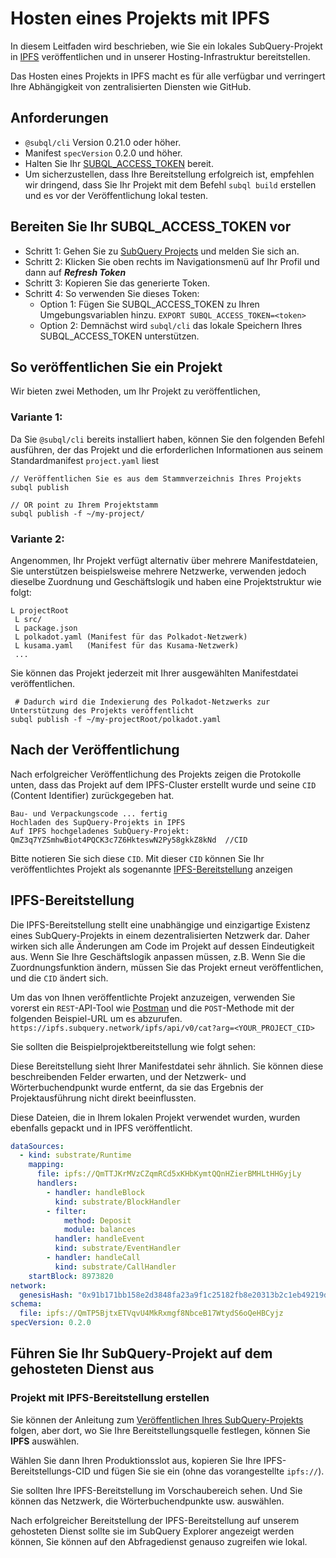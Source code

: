 # Hosten eines Projekts mit IPFS

In diesem Leitfaden wird beschrieben, wie Sie ein lokales SubQuery-Projekt in [IPFS](https://ipfs.io/) veröffentlichen und in unserer Hosting-Infrastruktur bereitstellen.

Das Hosten eines Projekts in IPFS macht es für alle verfügbar und verringert Ihre Abhängigkeit von zentralisierten Diensten wie GitHub.

## Anforderungen

- `@subql/cli` Version 0.21.0 oder höher.
- Manifest `specVersion` 0.2.0 und höher.
- Halten Sie Ihr [SUBQL_ACCESS_TOKEN](#prepare-your-subql-access-token) bereit.
- Um sicherzustellen, dass Ihre Bereitstellung erfolgreich ist, empfehlen wir dringend, dass Sie Ihr Projekt mit dem Befehl `subql build` erstellen und es vor der Veröffentlichung lokal testen.

## Bereiten Sie Ihr SUBQL_ACCESS_TOKEN vor

- Schritt 1: Gehen Sie zu [SubQuery Projects](https://project.subquery.network/) und melden Sie sich an.
- Schritt 2: Klicken Sie oben rechts im Navigationsmenü auf Ihr Profil und dann auf **_Refresh Token_**
- Schritt 3: Kopieren Sie das generierte Token.
- Schritt 4: So verwenden Sie dieses Token:
  - Option 1: Fügen Sie SUBQL_ACCESS_TOKEN zu Ihren Umgebungsvariablen hinzu. `EXPORT SUBQL_ACCESS_TOKEN=<token>`
  - Option 2: Demnächst wird `subql/cli` das lokale Speichern Ihres SUBQL_ACCESS_TOKEN unterstützen.

## So veröffentlichen Sie ein Projekt

Wir bieten zwei Methoden, um Ihr Projekt zu veröffentlichen,

### Variante 1:

Da Sie `@subql/cli` bereits installiert haben, können Sie den folgenden Befehl ausführen, der das Projekt und die erforderlichen Informationen aus seinem Standardmanifest `project.yaml` liest

```
// Veröffentlichen Sie es aus dem Stammverzeichnis Ihres Projekts
subql publish

// OR point zu Ihrem Projektstamm
subql publish -f ~/my-project/
```

### Variante 2:

Angenommen, Ihr Projekt verfügt alternativ über mehrere Manifestdateien, Sie unterstützen beispielsweise mehrere Netzwerke, verwenden jedoch dieselbe Zuordnung und Geschäftslogik und haben eine Projektstruktur wie folgt:

```
L projectRoot
 L src/
 L package.json
 L polkadot.yaml (Manifest für das Polkadot-Netzwerk)
 L kusama.yaml   (Manifest für das Kusama-Netzwerk)
 ...
```

Sie können das Projekt jederzeit mit Ihrer ausgewählten Manifestdatei veröffentlichen.

```
 # Dadurch wird die Indexierung des Polkadot-Netzwerks zur Unterstützung des Projekts veröffentlicht
subql publish -f ~/my-projectRoot/polkadot.yaml
```

## Nach der Veröffentlichung

Nach erfolgreicher Veröffentlichung des Projekts zeigen die Protokolle unten, dass das Projekt auf dem IPFS-Cluster erstellt wurde und seine `CID` (Content Identifier) zurückgegeben hat.

```
Bau- und Verpackungscode ... fertig
Hochladen des SupQuery-Projekts in IPFS
Auf IPFS hochgeladenes SubQuery-Projekt:
QmZ3q7YZSmhwBiot4PQCK3c7Z6HkteswN2Py58gkkZ8kNd  //CID
```

Bitte notieren Sie sich diese `CID`. Mit dieser `CID` können Sie Ihr veröffentlichtes Projekt als sogenannte [IPFS-Bereitstellung](#ipfs-deployment) anzeigen

## IPFS-Bereitstellung

Die IPFS-Bereitstellung stellt eine unabhängige und einzigartige Existenz eines SubQuery-Projekts in einem dezentralisierten Netzwerk dar. Daher wirken sich alle Änderungen am Code im Projekt auf dessen Eindeutigkeit aus. Wenn Sie Ihre Geschäftslogik anpassen müssen, z.B. Wenn Sie die Zuordnungsfunktion ändern, müssen Sie das Projekt erneut veröffentlichen, und die `CID` ändert sich.

Um das von Ihnen veröffentlichte Projekt anzuzeigen, verwenden Sie vorerst ein `REST`-API-Tool wie [Postman](https://web.postman.co/) und die `POST`-Methode mit der folgenden Beispiel-URL um es abzurufen. `https://ipfs.subquery.network/ipfs/api/v0/cat?arg=<YOUR_PROJECT_CID>`

Sie sollten die Beispielprojektbereitstellung wie folgt sehen:

Diese Bereitstellung sieht Ihrer Manifestdatei sehr ähnlich. Sie können diese beschreibenden Felder erwarten, und der Netzwerk- und Wörterbuchendpunkt wurde entfernt, da sie das Ergebnis der Projektausführung nicht direkt beeinflussten.

Diese Dateien, die in Ihrem lokalen Projekt verwendet wurden, wurden ebenfalls gepackt und in IPFS veröffentlicht.

```yaml
dataSources:
  - kind: substrate/Runtime
    mapping:
      file: ipfs://QmTTJKrMVzCZqmRCd5xKHbKymtQQnHZierBMHLtHHGyjLy
      handlers:
        - handler: handleBlock
          kind: substrate/BlockHandler
        - filter:
            method: Deposit
            module: balances
          handler: handleEvent
          kind: substrate/EventHandler
        - handler: handleCall
          kind: substrate/CallHandler
    startBlock: 8973820
network:
  genesisHash: "0x91b171bb158e2d3848fa23a9f1c25182fb8e20313b2c1eb49219da7a70ce90c3"
schema:
  file: ipfs://QmTP5BjtxETVqvU4MkRxmgf8NbceB17WtydS6oQeHBCyjz
specVersion: 0.2.0
```

## Führen Sie Ihr SubQuery-Projekt auf dem gehosteten Dienst aus

### Projekt mit IPFS-Bereitstellung erstellen

Sie können der Anleitung zum [Veröffentlichen Ihres SubQuery-Projekts](publish.md) folgen, aber dort, wo Sie Ihre Bereitstellungsquelle festlegen, können Sie **IPFS** auswählen.

Wählen Sie dann Ihren Produktionsslot aus, kopieren Sie Ihre IPFS-Bereitstellungs-CID und fügen Sie sie ein (ohne das vorangestellte `ipfs://`).

Sie sollten Ihre IPFS-Bereitstellung im Vorschaubereich sehen. Und Sie können das Netzwerk, die Wörterbuchendpunkte usw. auswählen.

Nach erfolgreicher Bereitstellung der IPFS-Bereitstellung auf unserem gehosteten Dienst sollte sie im SubQuery Explorer angezeigt werden können, Sie können auf den Abfragedienst genauso zugreifen wie lokal.
